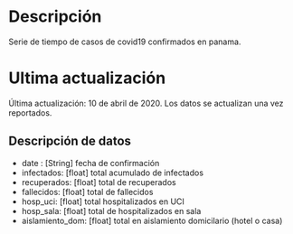 # Descripción

Serie de tiempo de casos de covid19 confirmados en panama.

# Ultima actualización

Última actualización: 10 de abril de 2020.
Los datos se actualizan una vez reportados.

## Descripción de datos

* date : [String] fecha de confirmación
* infectados: [float] total acumulado de infectados
* recuperados: [float] total de recuperados
* fallecidos: [float] total de fallecidos
* hosp_uci: [float] total hospitalizados en UCI
* hosp_sala: [float] total de hospitalizados en sala
* aislamiento_dom: [float] total en aislamiento domicilario (hotel o casa)
